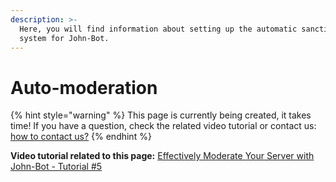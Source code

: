 ```yaml
---
description: >-
  Here, you will find information about setting up the automatic sanctions
  system for John-Bot.
---
```


# Auto-moderation

{% hint style="warning" %}
This page is currently being created, it takes time! If you have a question, check the related video tutorial or contact us: [how to contact us?](../../contact.md)
{% endhint %}

**Video tutorial related to this page:** [Effectively Moderate Your Server with John-Bot - Tutorial #5](https://jnbt.xyz/tutorials/moderation)
